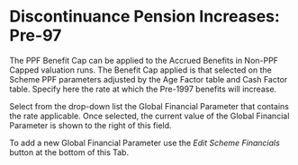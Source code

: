 # Discontinuance Pension Increases: Pre-97

The PPF Benefit Cap can be applied to the Accrued Benefits in Non-PPF
Capped valuation runs. The Benefit Cap applied is that selected on the
Scheme PPF parameters adjusted by the Age Factor table and Cash Factor
table. Specify here the rate at which the Pre-1997 benefits will
increase.

Select from the drop-down list the Global Financial Parameter that
contains the rate applicable. Once selected, the current value of the
Global Financial Parameter is shown to the right of this field.

To add a new Global Financial Parameter use the _Edit Scheme Financials_
button at the bottom of this Tab.
